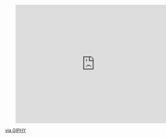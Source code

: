 
<div id="header" align="center">
  <div style="width:100%;height:0;padding-bottom:75%;position:relative;">
    <iframe src="https://giphy.com/embed/x8tjlSYmu8AqsLG80j" width="100%" height="100%" style="position:absolute" frameBorder="0" class="giphy-embed" allowFullScreen></iframe>
  </div>
  <p><a href="https://giphy.com/gifs/GitHub-cheers-champagne-bottle-x8tjlSYmu8AqsLG80j">via GIPHY</a></p>
</div>
<!--
- 🔭 I’m currently working on ...
- 🌱 I’m currently learning ...
- 👯 I’m looking to collaborate on ...
- 🤔 I’m looking for help with ...
- 💬 Ask me about ...
- 📫 How to reach me: ...
- ⚡ Fun fact: ...
-->

